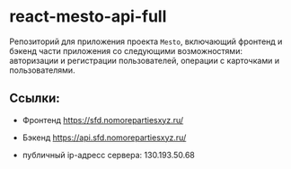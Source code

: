 # react-mesto-api-full
Репозиторий для приложения проекта `Mesto`, включающий фронтенд и бэкенд части приложения со следующими возможностями: авторизации и регистрации пользователей, операции с карточками и пользователями.

## Ссылки:
* Фронтенд https://sfd.nomorepartiesxyz.ru/
* Бэкенд https://api.sfd.nomorepartiesxyz.ru/

* публичный ip-адресс сервера: 130.193.50.68